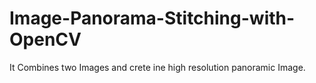 # Image-Panorama-Stitching-with-OpenCV

It Combines two Images and crete ine high resolution panoramic Image.
